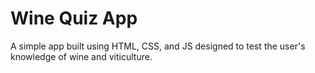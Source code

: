 # Wine Quiz App
A simple app built using HTML, CSS, and JS designed to test the user's knowledge of wine and viticulture.